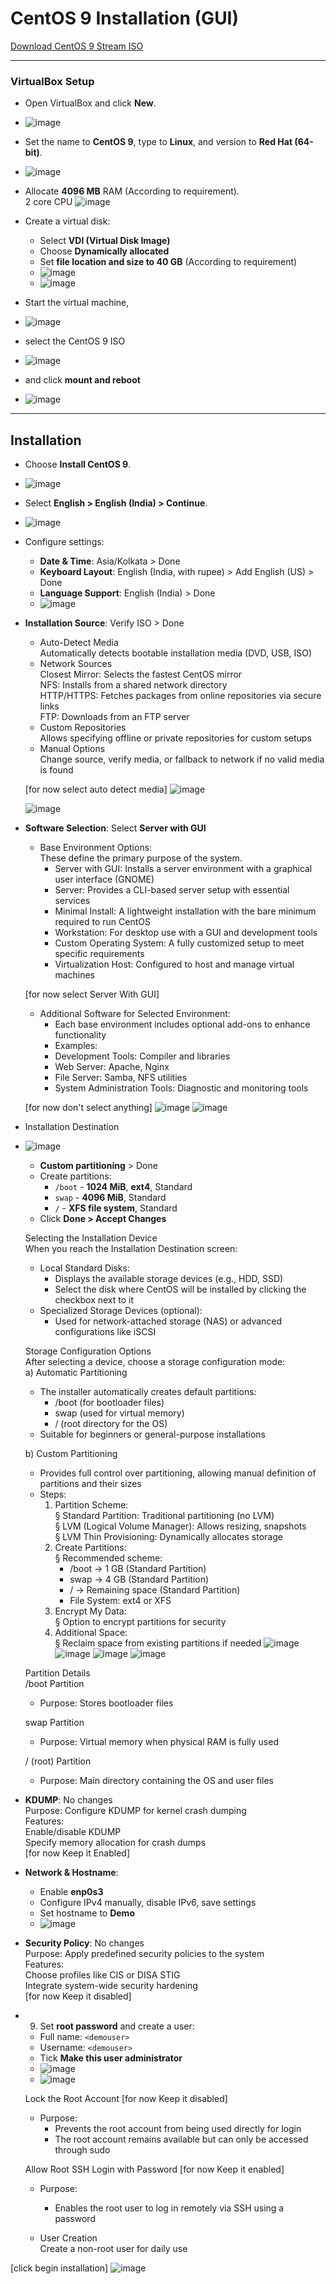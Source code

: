 # CentOS 9 Installation (GUI)

[Download CentOS 9 Stream ISO](https://mirror.stream.centos.org/9-stream/BaseOS/x86_64/iso/CentOS-Stream-9-20250210.0-x86_64-dvd1.iso)

---

### VirtualBox Setup

- Open VirtualBox and click **New**.
- ![image](https://github.com/user-attachments/assets/4010574f-3b26-4011-a4e9-a9bbde7b04f7)
 
  
- Set the name to **CentOS 9**, type to **Linux**, and version to **Red Hat (64-bit)**.
- ![image](https://github.com/user-attachments/assets/07aa82f7-0b17-4f15-bd44-2be54894af8d)

  
- Allocate **4096 MB** RAM (According to requirement).  
  2 core CPU
  ![image](https://github.com/user-attachments/assets/71559668-16fc-4594-92be-e6e274dd01ab)
 
  
- Create a virtual disk:  
  - Select **VDI (Virtual Disk Image)**  
  - Choose **Dynamically allocated**  
  - Set **file location and size to 40 GB** (According to requirement)
  - ![image](https://github.com/user-attachments/assets/b2434416-0f17-4758-978a-b2d4eb1978cd)
  - ![image](https://github.com/user-attachments/assets/4a38f3ac-88df-4f7d-bb7a-1e9bc81c6c5f)


  
- Start the virtual machine,  
- ![image](https://github.com/user-attachments/assets/74141dc6-3982-453b-88bb-19957bf76d37)

- select the CentOS 9 ISO
- ![image](https://github.com/user-attachments/assets/09d61c84-fb26-45a5-be04-d7ed3f6f3318)

- and click **mount and reboot**
- ![image](https://github.com/user-attachments/assets/0e0d2168-0db0-43a1-9c1e-1a914434ba96)




---

## Installation

- Choose **Install CentOS 9**.
- ![image](https://github.com/user-attachments/assets/51bc9f60-c3d7-40a7-8491-917fe9e2854d)

 
- Select **English > English (India) > Continue**.
- ![image](https://github.com/user-attachments/assets/8bae1089-ce2b-4023-84a8-88e5995a32aa)


- Configure settings:  
  - **Date & Time**: Asia/Kolkata > Done  
  - **Keyboard Layout**: English (India, with rupee) > Add English (US) > Done  
  - **Language Support**: English (India) > Done
  - ![image](https://github.com/user-attachments/assets/1b8d4d16-588b-4771-bc97-0cd0bb64fe89)

  

- **Installation Source**: Verify ISO > Done  
  - Auto-Detect Media  
    Automatically detects bootable installation media (DVD, USB, ISO)  
  - Network Sources  
    Closest Mirror: Selects the fastest CentOS mirror  
    NFS: Installs from a shared network directory  
    HTTP/HTTPS: Fetches packages from online repositories via secure links  
    FTP: Downloads from an FTP server  
  - Custom Repositories  
    Allows specifying offline or private repositories for custom setups  
  - Manual Options  
    Change source, verify media, or fallback to network if no valid media is found  
  
  [for now select auto detect media]
  ![image](https://github.com/user-attachments/assets/d822d9c4-4834-439c-ac70-d6d587115f83)

  ![image](https://github.com/user-attachments/assets/bb5d0d4a-8cdb-4b36-a402-dd14c4abea7d)
 
  
- **Software Selection**: Select **Server with GUI**  
  - Base Environment Options:  
    These define the primary purpose of the system.  
    -  Server with GUI: Installs a server environment with a graphical user interface (GNOME)  
    -  Server: Provides a CLI-based server setup with essential services  
    -  Minimal Install: A lightweight installation with the bare minimum required to run CentOS  
    -  Workstation: For desktop use with a GUI and development tools  
    -  Custom Operating System: A fully customized setup to meet specific requirements  
    -  Virtualization Host: Configured to host and manage virtual machines  

  [for now select Server With GUI]

  - Additional Software for Selected Environment:  
    -  Each base environment includes optional add-ons to enhance functionality  
    -  Examples:  
      -  Development Tools: Compiler and libraries  
      -  Web Server: Apache, Nginx  
      -  File Server: Samba, NFS utilities  
      -  System Administration Tools: Diagnostic and monitoring tools  
  
  [for now don't select anything]
  ![image](https://github.com/user-attachments/assets/e4236616-ef60-4d69-8820-a5eca429d030)
  ![image](https://github.com/user-attachments/assets/a74b1eb9-43b8-4850-94e8-ed0109f9bf5f)


 

- Installation Destination
- ![image](https://github.com/user-attachments/assets/f4aea9c9-f85a-4172-89a3-1c59a6e9c573)

  
  - **Custom partitioning** > Done  
  - Create partitions:  
    - `/boot` - **1024 MiB**, **ext4**, Standard  
    - `swap` - **4096 MiB**, Standard  
    - `/` - **XFS file system**, Standard  
  - Click **Done > Accept Changes**

  Selecting the Installation Device  
  When you reach the Installation Destination screen:  
  - Local Standard Disks:  
    -  Displays the available storage devices (e.g., HDD, SSD)  
    -  Select the disk where CentOS will be installed by clicking the checkbox next to it  
  - Specialized Storage Devices (optional):  
    -  Used for network-attached storage (NAS) or advanced configurations like iSCSI

  Storage Configuration Options  
  After selecting a device, choose a storage configuration mode:  
  a) Automatic Partitioning  
    - The installer automatically creates default partitions:  
      -  /boot (for bootloader files)  
      -  swap (used for virtual memory)  
      -  / (root directory for the OS)  
    - Suitable for beginners or general-purpose installations
  
  b) Custom Partitioning  
    - Provides full control over partitioning, allowing manual definition of partitions and their sizes  
    - Steps:  
      1. Partition Scheme:  
         § Standard Partition: Traditional partitioning (no LVM)  
         § LVM (Logical Volume Manager): Allows resizing, snapshots  
         § LVM Thin Provisioning: Dynamically allocates storage  
      2. Create Partitions:  
         § Recommended scheme:  
           -  /boot → 1 GB (Standard Partition)  
           -  swap → 4 GB (Standard Partition)  
           -  / → Remaining space (Standard Partition)  
           -  File System: ext4 or XFS  
      3. Encrypt My Data:  
         § Option to encrypt partitions for security  
      4. Additional Space:  
         § Reclaim space from existing partitions if needed
  ![image](https://github.com/user-attachments/assets/3e0b4162-845f-43f4-8b27-259948e796d9)
  ![image](https://github.com/user-attachments/assets/aa373c53-02f6-4425-9009-f92c25bcfc66)
  ![image](https://github.com/user-attachments/assets/558aa6ce-38f2-41aa-8827-7fb3ef07cdef)
  ![image](https://github.com/user-attachments/assets/276942a8-29d5-4bd4-8a11-0be2d6972181)


 
  Partition Details  
  /boot Partition  
  - Purpose: Stores bootloader files  

  swap Partition  
  - Purpose: Virtual memory when physical RAM is fully used  

  / (root) Partition  
  - Purpose: Main directory containing the OS and user files  

- **KDUMP**: No changes  
  Purpose: Configure KDUMP for kernel crash dumping  
  Features:  
  Enable/disable KDUMP  
  Specify memory allocation for crash dumps  
  [for now Keep it Enabled]

- **Network & Hostname**:  
  - Enable **enp0s3**  
  - Configure IPv4 manually, disable IPv6, save settings  
  - Set hostname to **Demo**
  - ![image](https://github.com/user-attachments/assets/52f31fba-f00a-4c35-9f77-7f9ad3923179)

  
- **Security Policy**: No changes  
  Purpose: Apply predefined security policies to the system  
  Features:  
  Choose profiles like CIS or DISA STIG  
  Integrate system-wide security hardening  
  [for now Keep it disabled]

- 9. Set **root password** and create a user:  
  - Full name: `<demouser>`  
  - Username: `<demouser>`  
  - Tick **Make this user administrator**
  - ![image](https://github.com/user-attachments/assets/2d8e2c4c-67aa-4bd1-81ca-094b82836d8b)
  - ![image](https://github.com/user-attachments/assets/982fb8f2-dcd7-4a19-9ed2-67b0de06ea6d)



  

  Lock the Root Account [for now Keep it disabled]  
  - Purpose:  
    -  Prevents the root account from being used directly for login  
    -  The root account remains available but can only be accessed through sudo

  Allow Root SSH Login with Password [for now Keep it enabled]  
  - Purpose:  
    -  Enables the root user to log in remotely via SSH using a password

  - User Creation  
    Create a non-root user for daily use
    

[click begin installation]
![image](https://github.com/user-attachments/assets/3fb14014-7dcc-4b27-bdf7-3c81ffff9a9d)



